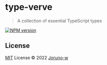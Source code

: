 # type-verve

> A collection of essential TypeScript types

[![NPM version](https://img.shields.io/badge/npm-v1.0.5-red)](https://www.npmjs.com/package/pkg-name)

## License

[MIT](./LICENSE) License © 2022 [Joruno-w](https://github.com/Joruno-w)